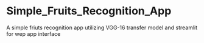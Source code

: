 # Simple_Fruits_Recognition_App
A simple friuts recognition app utilizing VGG-16 transfer model and streamlit for wep app interface

